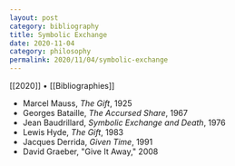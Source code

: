 ```yaml
---
layout: post
category: bibliography
title: Symbolic Exchange
date: 2020-11-04
category: philosophy
permalink: 2020/11/04/symbolic-exchange
---
```


[[2020]] • [[Bibliographies]]

* Marcel Mauss, *The Gift*, 1925
* Georges Bataille, *The Accursed Share*, 1967
* Jean Baudrillard, *Symbolic Exchange and Death*, 1976
* Lewis Hyde, *The Gift*, 1983
* Jacques Derrida, *Given Time*, 1991
* David Graeber, "Give It Away," 2008
